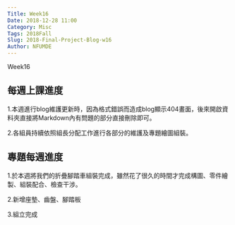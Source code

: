 ```yaml
---
Title: Week16
Date: 2018-12-28 11:00
Category: Misc
Tags: 2018Fall
Slug: 2018-Final-Project-Blog-w16
Author: NFUMDE
---
```


Week16

<!-- PELICAN_END_SUMMARY -->

每週上課進度
----

1.本週進行blog維護更新時，因為格式錯誤而造成blog顯示404畫面，後來開啟資料夾直接將Markdown內有問題的部分直接刪除即可。

2.各組員持續依照組長分配工作進行各部分的維護及專題繪圖組裝。


[cp github 倉儲]: https://github.com/mdecourse/cp2018
[cp 課程網站]: https://mdecourse.github.io/cp2018/

專題每週進度
----

1.於本週將我們的折疊腳踏車組裝完成，雖然花了很久的時間才完成構圖、零件繪製、組裝配合、檢查干涉。

2.新增座墊、齒盤、腳踏板

3.組立完成
